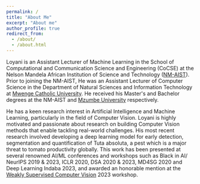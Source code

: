 ```yaml
---
permalink: /
title: "About Me"
excerpt: "About me"
author_profile: true
redirect_from: 
  - /about/
  - /about.html
---
```


Loyani is an Assistant Lecturer of Machine Learning in the School of Computational and Communication Science and Engineering (CoCSE) at the Nelson Mandela African Institution of Science and Technology ([NM-AIST](http://nm-aist.ac.tz/)). Prior to joining the NM-AIST, He was an Assistant Lecturer of Computer Science in the Department of Natural Sciences and Information Technology at [Mwenge Catholic University](https://www.mwecau.ac.tz). He received his Master's and Bachelor degrees at the NM-AIST and [Mzumbe University](http://mzumbe.ac.tz) respectively. 

He has a keen research interest in Artificial Intelligence and Machine Learning, particularly in the field of Computer Vision. Loyani is highly motivated and passionate about research on building Computer Vision methods that enable tackling real-world challenges. His most recent research involved developing a deep learning model for early detection, segmentation and quantification of Tuta absoluta, a pest which is a major threat to tomato productivity globally. This work has been presented at several renowned AI/ML conferences and workshops such as Black in AI/ NeurIPS 2019 & 2023, ICLR 2020, DSA 2020 & 2023, MD4SG 2020 and Deep Learning Indaba 2023, and awarded an honorable mention at the [Weakly Supervised Computer Vision](https://wscv-indaba.github.io/2023#awards) 2023 workshop. 



